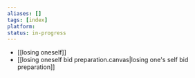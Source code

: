 ```yaml
---
aliases: []
tags: [index]
platform: 
status: in-progress
---
```



- [[losing oneself]]
- [[losing oneself bid preparation.canvas|losing one's self bid preparation]]